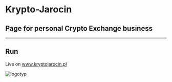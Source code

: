# Krypto-Jarocin
## Page for personal Crypto Exchange business
---
## Run
Live on www.kryptojarocin.pl

![logotyp](https://user-images.githubusercontent.com/116462435/224021822-0c249b11-91f2-4658-a612-d608193155a5.png)
